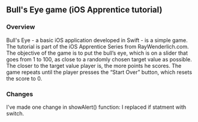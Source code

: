 ## Bull's Eye game (iOS Apprentice tutorial)

### Overview

Bull's Eye - a basic iOS application developed in Swift - is a simple game. The tutorial is part of the iOS Apprentice Series 
from RayWenderlich.com. The objective of the game is to put the bull’s eye, which is on a slider that goes from 1 to 100, 
as close to a randomly chosen target value as possible. The closer to the target value player is, the more points he scores. 
The game repeats until the player presses the “Start Over” button, which resets the score to 0.

### Changes
I've made one change in showAlert() function: I replaced if statment with switch.

